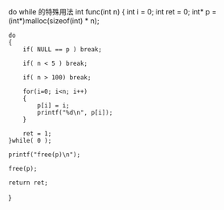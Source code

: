 do while 的特殊用法
int func(int n)
{
    int i = 0;
    int ret = 0;
    int* p = (int*)malloc(sizeof(int) * n);
    
    do
    {
        if( NULL == p ) break;
        
        if( n < 5 ) break;

        if( n > 100) break;
        
        for(i=0; i<n; i++)
        {
            p[i] = i;
            printf("%d\n", p[i]);
        }
        
        ret = 1;
    }while( 0 );
    
    printf("free(p)\n");
    
    free(p);
    
    return ret;
}